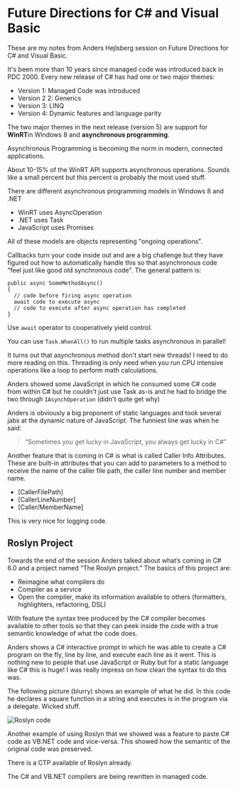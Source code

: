 # Future Directions for C# and Visual Basic
These are my notes from Anders Hejlsberg session on Future Directions for C# and Visual Basic.

It's been more than 10 years since managed code was introduced back in PDC 2000.  Every new release of C# has had one or two major themes:

* Version 1: Managed Code was introduced
* Version 2 2: Generics
* Version 3: LINQ
* Version 4: Dynamic features and language parity

The two major themes in the next release (version 5) are support for **WinRT**in Windows 8 and **asynchronous programming**.

Asynchronous Programming is becoming the norm in modern, connected applications.

About 10-15% of the WinRT API supports asynchronous operations. Sounds like a small percent but this percent is probably the most used stuff.

There are different asynchronous programming models in Windows 8 and .NET

* WinRT uses AsyncOperation<T>
* .NET uses Task<T>
* JavaScript uses Promises

All of these models are objects representing "ongoing operations". 

Callbacks turn your code inside out and are a big challenge but they have figured out how to automatically handle this so that asynchronous
code "feel just like good old synchronous code". The general pattern is:

```
public async SomeMethodAsync()
{
  // code before firing async operation
  await code to execute async
  // code to execute after async operation has completed
}
```

Use `await` operator to cooperatively yield control.

You can use `Task.WhenAll()` to run multiple tasks asynchronous in parallel!

It turns out that asynchronous method don't start new threads! I need to do more reading on this. Threading is only need when you run CPU intensive operations like a loop to perform math calculations.

Anders showed some JavaScript in which he consumed some C# code from within C# but he couldn't just use Task as-is and he had to bridge
the two through `IAsynchOperation` (didn't quite get why) 

Anders is obviously a big proponent of static languages and took several jabs at the dynamic nature of JavaScript. The funniest line was when he said:

> “Sometimes you get lucky in JavaScript, you always get lucky in C#”

Another feature that is coming in C# is what is called Caller Info Attributes. These are built-in attributes that you can add to parameters to a method to
receive the name of the caller file path, the caller line number and member name.

* [CallerFilePath]
* [CallerLineNumber]
* [Caller/MemberName]

This is very nice for logging code.

## Roslyn Project

Towards the end of the session Anders talked about what’s coming in C# 6.0 and a project named “The Roslyn project.” The basics of this project are:

* Reimagine what compilers do
* Compiler as a service
* Open the compiler, make its information available to others (formatters, highlighters, refactoring, DSL)

With feature the syntax tree produced by the C# compiler becomes available to other tools so that they can peek inside the code with a true semantic knowledge of what the code does.

Anders shows a C# interactive prompt in which he was able to create a C# program on the fly, line by line, and execute each line as it went. This is nothing new to people that use JavaScript or Ruby but for a static language like C# this is huge! I was really impress on how clean the syntax to do this was.

The following picture (blurry) shows an example of what he did. In this code he declares a square function in a string and executes is in the program via a delegate. Wicked stuff.

![Roslyn code](https://hectorcorrea.com/images/buildwin2.jpg")

Another example of using Roslyn that we showed was a feature to paste C# code as VB.NET code and vice-versa. This showed how the semantic of the original code was preserved.

There is a CTP available of Roslyn already.

The C# and VB.NET compilers are being rewritten in managed code.